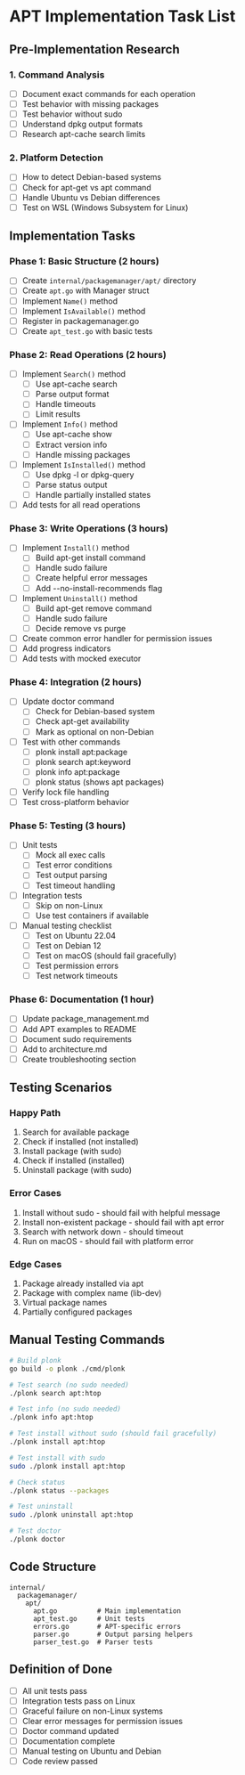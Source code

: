 # APT Implementation Task List

## Pre-Implementation Research

### 1. Command Analysis
- [ ] Document exact commands for each operation
- [ ] Test behavior with missing packages
- [ ] Test behavior without sudo
- [ ] Understand dpkg output formats
- [ ] Research apt-cache search limits

### 2. Platform Detection
- [ ] How to detect Debian-based systems
- [ ] Check for apt-get vs apt command
- [ ] Handle Ubuntu vs Debian differences
- [ ] Test on WSL (Windows Subsystem for Linux)

## Implementation Tasks

### Phase 1: Basic Structure (2 hours)
- [ ] Create `internal/packagemanager/apt/` directory
- [ ] Create `apt.go` with Manager struct
- [ ] Implement `Name()` method
- [ ] Implement `IsAvailable()` method
- [ ] Register in packagemanager.go
- [ ] Create `apt_test.go` with basic tests

### Phase 2: Read Operations (2 hours)
- [ ] Implement `Search()` method
  - [ ] Use apt-cache search
  - [ ] Parse output format
  - [ ] Handle timeouts
  - [ ] Limit results
- [ ] Implement `Info()` method
  - [ ] Use apt-cache show
  - [ ] Extract version info
  - [ ] Handle missing packages
- [ ] Implement `IsInstalled()` method
  - [ ] Use dpkg -l or dpkg-query
  - [ ] Parse status output
  - [ ] Handle partially installed states
- [ ] Add tests for all read operations

### Phase 3: Write Operations (3 hours)
- [ ] Implement `Install()` method
  - [ ] Build apt-get install command
  - [ ] Handle sudo failure
  - [ ] Create helpful error messages
  - [ ] Add --no-install-recommends flag
- [ ] Implement `Uninstall()` method
  - [ ] Build apt-get remove command
  - [ ] Handle sudo failure
  - [ ] Decide remove vs purge
- [ ] Create common error handler for permission issues
- [ ] Add progress indicators
- [ ] Add tests with mocked executor

### Phase 4: Integration (2 hours)
- [ ] Update doctor command
  - [ ] Check for Debian-based system
  - [ ] Check apt-get availability
  - [ ] Mark as optional on non-Debian
- [ ] Test with other commands
  - [ ] plonk install apt:package
  - [ ] plonk search apt:keyword
  - [ ] plonk info apt:package
  - [ ] plonk status (shows apt packages)
- [ ] Verify lock file handling
- [ ] Test cross-platform behavior

### Phase 5: Testing (3 hours)
- [ ] Unit tests
  - [ ] Mock all exec calls
  - [ ] Test error conditions
  - [ ] Test output parsing
  - [ ] Test timeout handling
- [ ] Integration tests
  - [ ] Skip on non-Linux
  - [ ] Use test containers if available
- [ ] Manual testing checklist
  - [ ] Test on Ubuntu 22.04
  - [ ] Test on Debian 12
  - [ ] Test on macOS (should fail gracefully)
  - [ ] Test permission errors
  - [ ] Test network timeouts

### Phase 6: Documentation (1 hour)
- [ ] Update package_management.md
- [ ] Add APT examples to README
- [ ] Document sudo requirements
- [ ] Add to architecture.md
- [ ] Create troubleshooting section

## Testing Scenarios

### Happy Path
1. Search for available package
2. Check if installed (not installed)
3. Install package (with sudo)
4. Check if installed (installed)
5. Uninstall package (with sudo)

### Error Cases
1. Install without sudo - should fail with helpful message
2. Install non-existent package - should fail with apt error
3. Search with network down - should timeout
4. Run on macOS - should fail with platform error

### Edge Cases
1. Package already installed via apt
2. Package with complex name (lib-dev)
3. Virtual package names
4. Partially configured packages

## Manual Testing Commands

```bash
# Build plonk
go build -o plonk ./cmd/plonk

# Test search (no sudo needed)
./plonk search apt:htop

# Test info (no sudo needed)
./plonk info apt:htop

# Test install without sudo (should fail gracefully)
./plonk install apt:htop

# Test install with sudo
sudo ./plonk install apt:htop

# Check status
./plonk status --packages

# Test uninstall
sudo ./plonk uninstall apt:htop

# Test doctor
./plonk doctor
```

## Code Structure

```
internal/
  packagemanager/
    apt/
      apt.go          # Main implementation
      apt_test.go     # Unit tests
      errors.go       # APT-specific errors
      parser.go       # Output parsing helpers
      parser_test.go  # Parser tests
```

## Definition of Done

- [ ] All unit tests pass
- [ ] Integration tests pass on Linux
- [ ] Graceful failure on non-Linux systems
- [ ] Clear error messages for permission issues
- [ ] Doctor command updated
- [ ] Documentation complete
- [ ] Manual testing on Ubuntu and Debian
- [ ] Code review passed
